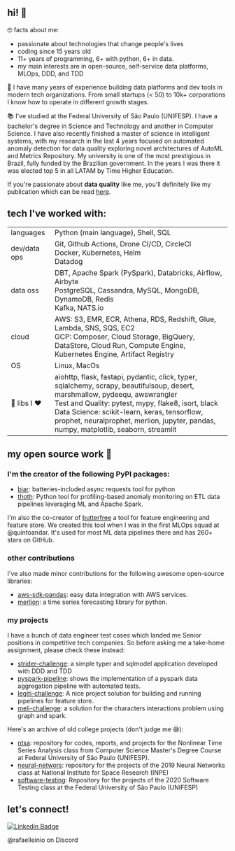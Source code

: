 ## hi! 👋

🤓 facts about me:
- passionate about technologies that change people's lives
- coding since 15 years old
- 11+ years of programming, 6+ with python, 6+ in data.
- my main interests are in open-source, self-service data platforms, MLOps, DDD, and TDD

💼 I have many years of experience building data platforms and dev tools in modern tech organizations. From small startups (< 50) to 10k+ corporations I know how to operate in different growth stages.

📚 I've studied at the Federal University of São Paulo (UNIFESP). I have a bachelor's degree in Science and Technology and another in Computer Science. I have also recently finished a master of science in intelligent systems, with my research in the last 4 years focused on automated anomaly detection for data quality exploring novel architectures of AutoML and Metrics Repository. My university is one of the most prestigious in Brazil, fully funded by the Brazilian government. In the years I was there it was elected top 5 in all LATAM by Time Higher Education. 

If you're passionate about **data quality** like me, you'll definitely like my publication which can be read [here](https://repositorio.unifesp.br/handle/11600/67320).

## tech I've worked with:
|                 |                                                                                                                                                                                                                                                                                                                                                                                                           |
|-----------------|-----------------------------------------------------------------------------------------------------------------------------------------------------------------------------------------------------------------------------------------------------------------------------------------------------------------------------------------------------------------------------------------------------------|
| languages       | Python (main language), Shell, SQL                                                                                                                                                                                                                                                                                                                                                                        |
| dev/data ops 	  | Git, Github Actions, Drone CI/CD, CircleCI<br>Docker, Kubernetes, Helm<br>Datadog                                                                                                                                                                             	                                                                                                                                           |
| data oss   	    | DBT, Apache Spark (PySpark), Databricks, Airflow, Airbyte<br>PostgreSQL, Cassandra, MySQL, MongoDB, DynamoDB, Redis<br>Kafka, NATS.io                                                                                                                                                                                                                                                                	    |
| cloud       	   | AWS: S3, EMR, ECR, Athena, RDS, Redshift, Glue, Lambda, SNS, SQS, EC2<br>GCP: Composer, Cloud Storage, BigQuery, DataStore, Cloud Run, Compute Engine, Kubernetes Engine, Artifact Registry                                                                                                                                                                                                             	 |
| OS          	   | Linux, MacOs                                                                                                                                                                                                                                                                                                                     	                                                                        |
| 🐍 libs I ❤️  	 | aiohttp, flask, fastapi, pydantic, click, typer, sqlalchemy, scrapy, beautifulsoup, desert, marshmallow, pydeequ, awswrangler<br>Test and Quality: pytest, mypy, flake8, isort, black<br>Data Science: scikit-learn, keras, tensorflow, prophet, neuralprophet, merlion,  jupyter, pandas, numpy, matplotlib, seaborn, streamlit 	                                                                        |

## my open source work 🤘

### I'm the creator of the following PyPI packages:
- [biar](https://github.com/rafaelleinio/biar): batteries-included async requests tool for python
- [thoth](https://github.com/rafaelleinio/thoth): Python tool for profiling-based anomaly monitoring on ETL data pipelines leveraging ML and Apache Spark.

I'm also the co-creator of [butterfree](https://github.com/quintoandar/butterfree) a tool for feature engineering and feature store. We created this tool when I was in the first MLOps squad at @quintoandar. It's used for most ML data pipelines there and has 260+ stars on GitHub.

### other contributions

I've also made minor contributions for the following awesome open-source libraries:
- [aws-sdk-pandas](https://github.com/aws/aws-sdk-pandas): easy data integration with AWS services.
- [merlion](https://github.com/salesforce/Merlion): a time series forecasting library for python.

### my projects
I have a bunch of data engineer test cases which landed me Senior positions in competitive tech companies. So before asking me a take-home assignment, please check these instead:
- [strider-challenge](https://github.com/rafaelleinio/strider-challenge): a simple typer and sqlmodel application developed with DDD and TDD
- [pyspark-pipeline](https://github.com/rafaelleinio/pyspark-pipeline): shows the implementation of a pyspark data aggregation pipeline with automated tests.
- [legiti-challenge](https://github.com/rafaelleinio/legiti-challenge): A nice project solution for building and running pipelines for feature store.
- [meli-challenge](https://github.com/rafaelleinio/meli-challenge): a solution for the characters interactions problem using graph and spark.

Here's an archive of old college projects (don't judge me 😅):
- [ntsa](https://github.com/rafaelleinio/ntsa): repository for codes, reports, and projects for the Nonlinear Time Series Analysis class from Computer Science Master's Degree Course at Federal University of São Paulo (UNIFESP).
- [neural-networs](https://github.com/rafaelleinio/neural-networks): repository for the projects of the 2019 Neural Networks class at National Institute for Space Research (INPE)
- [software-testing](https://github.com/rafaelleinio/software-testing): Repository for the projects of the 2020 Software Testing class at the Federal University of São Paulo (UNIFESP)

## let's connect!
[![Linkedin Badge](https://img.shields.io/badge/-rafaelleinio-blue?style=flat-square&logo=Linkedin&logoColor=white&link=https://www.linkedin.com/in/rafaelleinio/)](https://www.linkedin.com/in/rafaelleinio/)

@rafaelleinio on Discord


